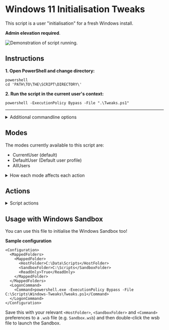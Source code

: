 # Windows 11 Initialisation Tweaks
This script is a user "initialisation" for a fresh Windows install.

**Admin elevation required**.

![Demonstration of script running.](assets/img/demo030425.gif)

## Instructions

**1. Open PowerShell and change directory:**
    
    powershell
    cd 'PATH\TO\THE\SCRIPT\DIRECTORY\'

**2. Run the script in the current user's context:**

    powershell -ExecutionPolicy Bypass -File ".\Tweaks.ps1"

<hr />

<details closed>
<summary>Additional commandline options</summary>


### Debloating
Include debloat of [specified packages](assets/txt/debloat.txt).

**Debloat packages for current user**:

    powershell -ExecutionPolicy Bypass -File ".\Tweaks.ps1" -Debloat


**Debloat packages for all current and future users:**

    powershell -ExecutionPolicy Bypass -File ".\Tweaks.ps1" -AllUsers -Debloat
   
**Debloat packages for all future users:**

    powershell -ExecutionPolicy Bypass -File ".\Tweaks.ps1" -DefaultUser -Debloat
    
<hr />

### Script modes

**AllUsers mode (excluding Default profile):**

    powershell -ExecutionPolicy Bypass -File ".\Tweaks" -AllUsers


**DefaultUser mode (convert HKCU registry entries to Default to apply to new users):**

    powershell -ExecutionPolicy Bypass -File ".\Tweaks.ps1" -DefaultUser


**DefaultUser mode with a custom hive location:**

    powershell -ExecutionPolicy Bypass -File ".\Tweaks.ps1" -DefaultUserCustomHive "PATH\TO\YOUR\FILE.dat"

### Misc options

**Don't exit on completion:**

    powershell -ExecutionPolicy Bypass -File ".\Tweaks.ps1" -Wait
<hr />

**Disable registry backups:**

    powershell -ExecutionPolicy Bypass -File ".\Tweaks" -EnableBackups $false
<hr />
</details>

## Modes
The modes currently available to this script are:
<ul>
<li>CurrentUser (default)</li>
<li>DefaultUser (Default user profile)</li>
<li>AllUsers</li>
</ul>

<details>
<summary>How each mode affects each action</summary>
<br />

**General Registry Tweaks:**

**Note:** Whilst you are able to specify one of the scopes below for the general registry tweaks, **tweaks that are out of scope (e.g. HKLM policies) will still apply**. The scope setting in this instance only determines how HKCU keys are imported (and converted where necessary).

<ul>
<li>
CurrentUser (Default Selection)

HKEY_CURRENT_USER keys remain unchanged and HKEY_LOCAL_MACHINE keys etc are imported as normal.
</li>
<li>
AllUsers

HKEY_CURRENT_USER keys are individually converted to HKEY_USERS\sid and applied to every user with a user profile. HKEY_LOCAL_MACHINE keys etc are imported as normal.
</li>

<li>
DefaultUser

HKEY_CURRENT_USER keys are individually converted to HKEY_USERS\TempDefault (for importing to the Default user's registry hive). HKEY_LOCAL_MACHINE keys etc are imported as normal.
</li>
</ul>

**Debloat:**

<ul>
<li>
CurrentUser (Default Selection)

Uninstall the specified packages for the current user.
</li>
<li>
AllUsers

Uninstall the specified packages for all users and also remove them as provisioned packages. 
</li>

<li>
DefaultUser

Remove the specified packages as provisioned packages.
</li>
</ul>

**Notepad:**

<ul>
<li>
CurrentUser (Default Selection)

Copy settings.dat file to: %LOCALAPPDATA\Packages\Microsoft.WindowsNotepad_8wekyb3d8bbwe\Settings
</li>
<li>
AllUsers

Copy settings.dat file to the above folder for all users.
</li>

<li>
DefaultUser

Copy the above file to the Default user's folder, relative to the above.
</li>
</ul>

**OneDrive**:
<ul>
<li>
CurrentUser (Default Selection)

Run uninstallers within HKCU.
</li>
<li>
AllUsers

Run uninstallers within HKCU, HKLM and notify you of OneDrive installations in other user profiles.</li>
<li>
DefaultUser

Remove OneDriveSetup from the Default user's registry hive.</li>
</ul>

</details>

## Actions

<details closed>
<summary>Script actions</summary>
<br />

1. **Debloat (if -Debloat switch present):**
    * Remove the packages specified in [debloat.txt](assets/txt/debloat.txt).
    * Conditionally remove provisioning of the specified apps for new users (depending on [mode](#modes)).

1. **Start Menu (if -DefaultUser switch present):**
    * Copy a "clean" start menu to the Default user's profile (for new users).

1. **Defaults:**
    * Set Windows Terminal as the default console application.

1. **Apply the Windows(dark) theme.**

1. **Lock screen:**
    * Disable Windows Spotlight.
    * Disable "fun facts, tips and tricks" on the lock screen.
    * Disable lock screen status.

1. **Taskbar:**
    * Align to the left.
    * Hide the Copilot button.
    * Hide Search button.
    * Select the far right corner of the taskbar to show the desktop.

1. **Desktop icons:**
    * Show "This PC" on the desktop.
    * Set desktop icons to small.

1. **File Explorer:**
    * Hide recent files from Quick Access.
    * Hide frequently used folders from Quick Access.
    * Show hidden files.
    * Show extensions for known file types.
    * Open "This PC" by default.
    * Disable "Show sync provider notifications".

1. **Disable fast startup.**

1. **Privacy / Annoyances:**
    * Disable Copilot+ Recall.
    * Disable Widgets.
    * Disable "Store my activity history on this device".
    * Disable online search suggestions.
    * Disable app permission to use advertising ID.
    * Disable "Get tips and suggestions when using Windows" notifications.
    * Disable "Show me suggested content in the Settings app".
    * Disable the "Windows welcome experience" after updates.
    * Disable "Suggest ways to get the most out of Windows.
    * Disable "Tailored experiences".
    * Disable "Show recommendations for tips, shortcuts, new apps and more" in the start menu.
    * Disable "Let websites show me locally relevant content by accessing my language list".
    * Disable "Let Windows improve Start and Search by tracking app launches".
    * Disable "Improve ink and typing".
    * Disable "Sending optional diagnostic data".
    * Disable Windows toast suggestions (notifications).

1. **Set the Power plan:**
    * Balanced: X3D processors.
    * High Performance: Everything else.
    * Disable sleep mode if no battery is detected.

1. **Enable RDP:**
    * Change registry settings to enable RDP.
    * Enable firewall rules for the associated "Remote Desktop" display group.

1. **Remove the Microsoft Edge shortcut from the Public Desktop.**

1. **Notepad settings:**
    * Open files in a new window.
    * Start a new session / discard unsaved changes when Notepad starts.
    * WordWrap enabled.
    * Recent files enabled.
    * AutoCorrect enabled.
    * Disable CoPilot (Notepad integration).

    Note: Spellcheck is left as default as M$ could introduce spellcheck support for further file types in future  which this could interfere with. Default setting is currently enabled for all file types.

1. **Remove OneDrive:**
    * Run the OneDrive uninstallers depending on the script mode.
    

1. **Windows Update:**
    * Disable "Delivery Optimisation" (Don't allow downloads from other devices).
</details>

## Usage with Windows Sandbox
You can use this file to initialise the Windows Sandbox too!

**Sample configuration**

```wsb
<Configuration>
  <MappedFolders>
    <MappedFolder>
      <HostFolder>C:\Data\Scripts</HostFolder>
      <SandboxFolder>C:\Scripts</SandboxFolder>
      <ReadOnly>True</ReadOnly>
    </MappedFolder>
  </MappedFolders>
  <LogonCommand>
    <Command>powershell.exe -ExecutionPolicy Bypass -File C:\Scripts\Windows-Tweaks\Tweaks.ps1</Command>
  </LogonCommand>
</Configuration>
```
Save this with your relevant `<HostFolder>`, `<SandboxFolder>` and `<Command>` preferences to a `.wsb` file (e.g. `Sandbox.wsb`) and then double-click the wsb file to launch the Sandbox.
